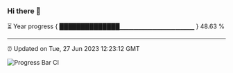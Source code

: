 ### Hi there 👋

⏳ Year progress { ██████████████▁▁▁▁▁▁▁▁▁▁▁▁▁▁▁▁ } 48.63 %

---

⏰ Updated on Tue, 27 Jun 2023 12:23:12 GMT

![Progress Bar CI](https://github.com/liununu/liununu/workflows/Progress%20Bar%20CI/badge.svg)
